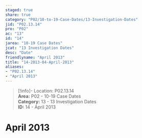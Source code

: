 ```yaml
---  
staged: true  
share: true  
category: "P02/10-to-19-Case-Dates/13-Investigation-Dates"  
jid: "P02.13.14"  
pro: "P02"  
ac: "13"  
id: "14"  
jarea: "10-19 Case Dates"  
jcat: "13 Investigation Dates"  
desc: "Date"  
friendlyname: "April 2013"  
title: "14-2013-04-April-2013"  
aliases:   
- "P02.13.14"  
- "April 2013"  
---  
```

>[!info]- Location: P02.13.14  
>**Area:** P02 - 10-19 Case Dates  
>**Category:** 13 - 13 Investigation Dates  
>**ID:** 14 - April 2013  
  
# April 2013  
